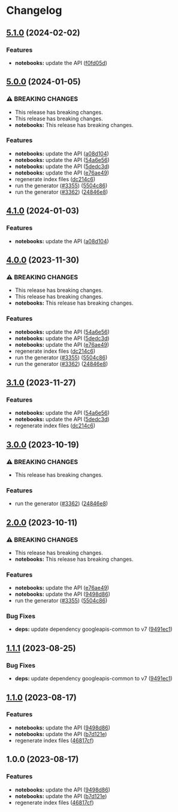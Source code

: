 # Changelog

## [5.1.0](https://github.com/googleapis/google-api-nodejs-client/compare/notebooks-v5.0.0...notebooks-v5.1.0) (2024-02-02)


### Features

* **notebooks:** update the API ([f0fd05d](https://github.com/googleapis/google-api-nodejs-client/commit/f0fd05d9da85be702fda59282aea02fde19a3961))

## [5.0.0](https://github.com/googleapis/google-api-nodejs-client/compare/notebooks-v4.1.0...notebooks-v5.0.0) (2024-01-05)


### ⚠ BREAKING CHANGES

* This release has breaking changes.
* This release has breaking changes.
* **notebooks:** This release has breaking changes.

### Features

* **notebooks:** update the API ([a08d104](https://github.com/googleapis/google-api-nodejs-client/commit/a08d10480099cf544c56c0c4223dd94dfc5632f7))
* **notebooks:** update the API ([54a6e56](https://github.com/googleapis/google-api-nodejs-client/commit/54a6e5684cf00913854db1a2ba237c44ae301d82))
* **notebooks:** update the API ([5dedc3d](https://github.com/googleapis/google-api-nodejs-client/commit/5dedc3dc48977d795e1e3b88425b1e87723c4008))
* **notebooks:** update the API ([e76ae49](https://github.com/googleapis/google-api-nodejs-client/commit/e76ae4980915ac036257e676dc5f595decd232b8))
* regenerate index files ([dc214c6](https://github.com/googleapis/google-api-nodejs-client/commit/dc214c6fc788530f9723840985ef901e725b4330))
* run the generator ([#3355](https://github.com/googleapis/google-api-nodejs-client/issues/3355)) ([5504c86](https://github.com/googleapis/google-api-nodejs-client/commit/5504c86fd61740886047320e2ed70f02a164acd7))
* run the generator ([#3362](https://github.com/googleapis/google-api-nodejs-client/issues/3362)) ([24846e8](https://github.com/googleapis/google-api-nodejs-client/commit/24846e81aa8f487b8d30b4d1b31c945e9968ec42))

## [4.1.0](https://github.com/googleapis/google-api-nodejs-client/compare/notebooks-v4.0.0...notebooks-v4.1.0) (2024-01-03)


### Features

* **notebooks:** update the API ([a08d104](https://github.com/googleapis/google-api-nodejs-client/commit/a08d10480099cf544c56c0c4223dd94dfc5632f7))

## [4.0.0](https://github.com/googleapis/google-api-nodejs-client/compare/notebooks-v3.1.0...notebooks-v4.0.0) (2023-11-30)


### ⚠ BREAKING CHANGES

* This release has breaking changes.
* This release has breaking changes.
* **notebooks:** This release has breaking changes.

### Features

* **notebooks:** update the API ([54a6e56](https://github.com/googleapis/google-api-nodejs-client/commit/54a6e5684cf00913854db1a2ba237c44ae301d82))
* **notebooks:** update the API ([5dedc3d](https://github.com/googleapis/google-api-nodejs-client/commit/5dedc3dc48977d795e1e3b88425b1e87723c4008))
* **notebooks:** update the API ([e76ae49](https://github.com/googleapis/google-api-nodejs-client/commit/e76ae4980915ac036257e676dc5f595decd232b8))
* regenerate index files ([dc214c6](https://github.com/googleapis/google-api-nodejs-client/commit/dc214c6fc788530f9723840985ef901e725b4330))
* run the generator ([#3355](https://github.com/googleapis/google-api-nodejs-client/issues/3355)) ([5504c86](https://github.com/googleapis/google-api-nodejs-client/commit/5504c86fd61740886047320e2ed70f02a164acd7))
* run the generator ([#3362](https://github.com/googleapis/google-api-nodejs-client/issues/3362)) ([24846e8](https://github.com/googleapis/google-api-nodejs-client/commit/24846e81aa8f487b8d30b4d1b31c945e9968ec42))

## [3.1.0](https://github.com/googleapis/google-api-nodejs-client/compare/notebooks-v3.0.0...notebooks-v3.1.0) (2023-11-27)


### Features

* **notebooks:** update the API ([54a6e56](https://github.com/googleapis/google-api-nodejs-client/commit/54a6e5684cf00913854db1a2ba237c44ae301d82))
* **notebooks:** update the API ([5dedc3d](https://github.com/googleapis/google-api-nodejs-client/commit/5dedc3dc48977d795e1e3b88425b1e87723c4008))
* regenerate index files ([dc214c6](https://github.com/googleapis/google-api-nodejs-client/commit/dc214c6fc788530f9723840985ef901e725b4330))

## [3.0.0](https://github.com/googleapis/google-api-nodejs-client/compare/notebooks-v2.0.0...notebooks-v3.0.0) (2023-10-19)


### ⚠ BREAKING CHANGES

* This release has breaking changes.

### Features

* run the generator ([#3362](https://github.com/googleapis/google-api-nodejs-client/issues/3362)) ([24846e8](https://github.com/googleapis/google-api-nodejs-client/commit/24846e81aa8f487b8d30b4d1b31c945e9968ec42))

## [2.0.0](https://github.com/googleapis/google-api-nodejs-client/compare/notebooks-v1.1.1...notebooks-v2.0.0) (2023-10-11)


### ⚠ BREAKING CHANGES

* This release has breaking changes.
* **notebooks:** This release has breaking changes.

### Features

* **notebooks:** update the API ([e76ae49](https://github.com/googleapis/google-api-nodejs-client/commit/e76ae4980915ac036257e676dc5f595decd232b8))
* **notebooks:** update the API ([9498d86](https://github.com/googleapis/google-api-nodejs-client/commit/9498d86aaf868e27107ff7212423802f1cf83fbc))
* run the generator ([#3355](https://github.com/googleapis/google-api-nodejs-client/issues/3355)) ([5504c86](https://github.com/googleapis/google-api-nodejs-client/commit/5504c86fd61740886047320e2ed70f02a164acd7))


### Bug Fixes

* **deps:** update dependency googleapis-common to v7 ([9491ec1](https://github.com/googleapis/google-api-nodejs-client/commit/9491ec1cdc3c413e7d73edcfcd59cf5c28a7c855))

## [1.1.1](https://github.com/googleapis/google-api-nodejs-client/compare/notebooks-v1.1.0...notebooks-v1.1.1) (2023-08-25)


### Bug Fixes

* **deps:** update dependency googleapis-common to v7 ([9491ec1](https://github.com/googleapis/google-api-nodejs-client/commit/9491ec1cdc3c413e7d73edcfcd59cf5c28a7c855))

## [1.1.0](https://github.com/googleapis/google-api-nodejs-client/compare/notebooks-v1.0.0...notebooks-v1.1.0) (2023-08-17)


### Features

* **notebooks:** update the API ([9498d86](https://github.com/googleapis/google-api-nodejs-client/commit/9498d86aaf868e27107ff7212423802f1cf83fbc))
* **notebooks:** update the API ([b7d121e](https://github.com/googleapis/google-api-nodejs-client/commit/b7d121e13547889d6f983e5d5e522d85ed7be88f))
* regenerate index files ([46817cf](https://github.com/googleapis/google-api-nodejs-client/commit/46817cfbbdb7030ef55c89dcd5dd54b85d14da5b))

## 1.0.0 (2023-08-17)


### Features

* **notebooks:** update the API ([9498d86](https://github.com/googleapis/google-api-nodejs-client/commit/9498d86aaf868e27107ff7212423802f1cf83fbc))
* **notebooks:** update the API ([b7d121e](https://github.com/googleapis/google-api-nodejs-client/commit/b7d121e13547889d6f983e5d5e522d85ed7be88f))
* regenerate index files ([46817cf](https://github.com/googleapis/google-api-nodejs-client/commit/46817cfbbdb7030ef55c89dcd5dd54b85d14da5b))
